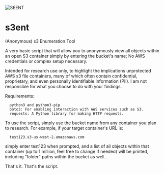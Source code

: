 ![SEENT](https://github.com/datas0lutions/s3ent/assets/134785585/70ee65fe-19d2-4231-a694-2a8f51581737)

# s3ent
(Anonymous) s3 Enumeration Tool

A very basic script that will allow you to anonymously view all objects within an open S3 container simply by entering the bucket's name; No AWS credentials or complex setup necessary. 

Intended for research use only, to highlight the implications unprotected AWS s3 file containers, many of which often contain confidential, proprietary, and even personally identifiable information (PII). I am not responsible for what you choose to do with your findings.



Requirements:

      python3 and python3-pip 
      boto3: For enabling interaction with AWS services such as S3.
      requests: A Python library for making HTTP requests.
      
      

To use the script, simply use the bucket name from any container you plan to research. For example, if your target container's URL is:

      test123.s3-us-west-2.amazonaws.com
      
simply enter test123 when prompted, and a list of all objects within that container (up to 1 million, feel free to change if needed) will be printed, including "folder" paths within the bucket as well..

That's it. That's the script.


     
